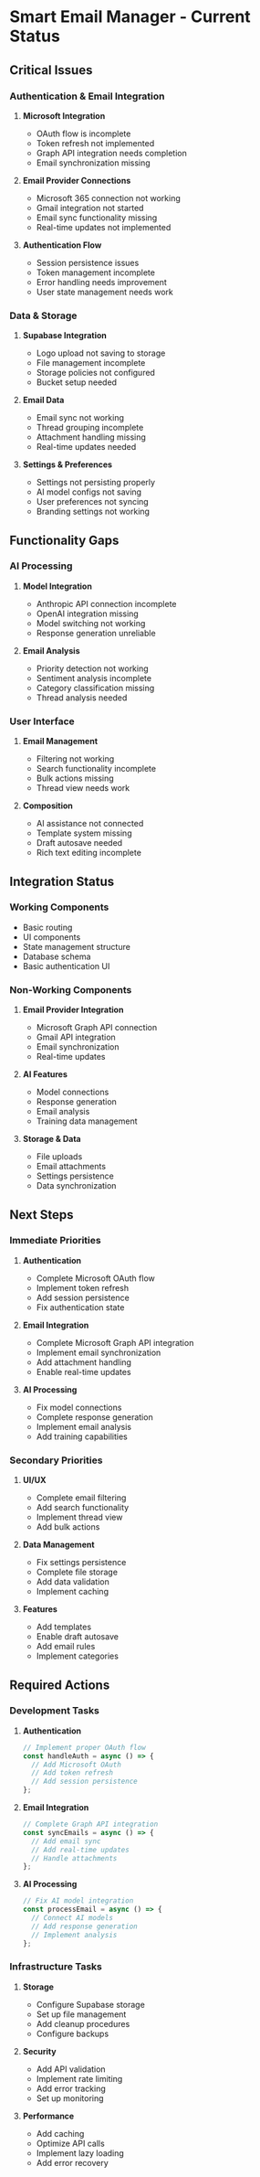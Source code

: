 # Smart Email Manager - Current Status

## Critical Issues

### Authentication & Email Integration
1. **Microsoft Integration**
   - OAuth flow is incomplete
   - Token refresh not implemented
   - Graph API integration needs completion
   - Email synchronization missing

2. **Email Provider Connections**
   - Microsoft 365 connection not working
   - Gmail integration not started
   - Email sync functionality missing
   - Real-time updates not implemented

3. **Authentication Flow**
   - Session persistence issues
   - Token management incomplete
   - Error handling needs improvement
   - User state management needs work

### Data & Storage

1. **Supabase Integration**
   - Logo upload not saving to storage
   - File management incomplete
   - Storage policies not configured
   - Bucket setup needed

2. **Email Data**
   - Email sync not working
   - Thread grouping incomplete
   - Attachment handling missing
   - Real-time updates needed

3. **Settings & Preferences**
   - Settings not persisting properly
   - AI model configs not saving
   - User preferences not syncing
   - Branding settings not working

## Functionality Gaps

### AI Processing
1. **Model Integration**
   - Anthropic API connection incomplete
   - OpenAI integration missing
   - Model switching not working
   - Response generation unreliable

2. **Email Analysis**
   - Priority detection not working
   - Sentiment analysis incomplete
   - Category classification missing
   - Thread analysis needed

### User Interface
1. **Email Management**
   - Filtering not working
   - Search functionality incomplete
   - Bulk actions missing
   - Thread view needs work

2. **Composition**
   - AI assistance not connected
   - Template system missing
   - Draft autosave needed
   - Rich text editing incomplete

## Integration Status

### Working Components
- Basic routing
- UI components
- State management structure
- Database schema
- Basic authentication UI

### Non-Working Components
1. **Email Provider Integration**
   - Microsoft Graph API connection
   - Gmail API integration
   - Email synchronization
   - Real-time updates

2. **AI Features**
   - Model connections
   - Response generation
   - Email analysis
   - Training data management

3. **Storage & Data**
   - File uploads
   - Email attachments
   - Settings persistence
   - Data synchronization

## Next Steps

### Immediate Priorities
1. **Authentication**
   - Complete Microsoft OAuth flow
   - Implement token refresh
   - Add session persistence
   - Fix authentication state

2. **Email Integration**
   - Complete Microsoft Graph API integration
   - Implement email synchronization
   - Add attachment handling
   - Enable real-time updates

3. **AI Processing**
   - Fix model connections
   - Complete response generation
   - Implement email analysis
   - Add training capabilities

### Secondary Priorities
1. **UI/UX**
   - Complete email filtering
   - Add search functionality
   - Implement thread view
   - Add bulk actions

2. **Data Management**
   - Fix settings persistence
   - Complete file storage
   - Add data validation
   - Implement caching

3. **Features**
   - Add templates
   - Enable draft autosave
   - Add email rules
   - Implement categories

## Required Actions

### Development Tasks
1. **Authentication**
   ```typescript
   // Implement proper OAuth flow
   const handleAuth = async () => {
     // Add Microsoft OAuth
     // Add token refresh
     // Add session persistence
   };
   ```

2. **Email Integration**
   ```typescript
   // Complete Graph API integration
   const syncEmails = async () => {
     // Add email sync
     // Add real-time updates
     // Handle attachments
   };
   ```

3. **AI Processing**
   ```typescript
   // Fix AI model integration
   const processEmail = async () => {
     // Connect AI models
     // Add response generation
     // Implement analysis
   };
   ```

### Infrastructure Tasks
1. **Storage**
   - Configure Supabase storage
   - Set up file management
   - Add cleanup procedures
   - Configure backups

2. **Security**
   - Add API validation
   - Implement rate limiting
   - Add error tracking
   - Set up monitoring

3. **Performance**
   - Add caching
   - Optimize API calls
   - Implement lazy loading
   - Add error recovery
